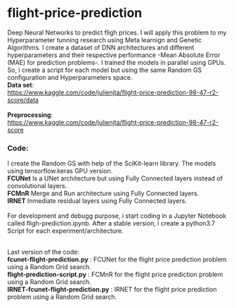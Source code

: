 # flight-price-prediction

Deep Neural Networks to predict fligh prices. I will apply this problem to my Hyperparameter tunning research using Meta learnign and Genetic Algorithms.
I create a dataset of DNN architectures and different hyperparameters and their respective performance -Mean Absolute Error (MAE) for prediction problems-.
I trained the models in parallel using GPUs. So, i create a script for each model but using the same Random GS configuration and Hyperparameters space.
<br/>
**Data set**:<br/>
https://www.kaggle.com/code/julienjta/flight-price-prediction-98-47-r2-score/data <br/>
<br/>
**Preprocessing**:<br/>
https://www.kaggle.com/code/julienjta/flight-price-prediction-98-47-r2-score <br/>


### Code:
I create the Random GS with help of the SciKit-learn library. The models using tensorflow.keras GPU version. <br/>
**FCUNet** Is a UNet architecture but using Fully Connected layers instead of convolutional layers.<br/>
**FCMnR** Merge and Run architecture using Fully Connected layers.<br/>
**IRNET** Inmediate residual layers using Fully Connected layers.<br/>
<br/>
For development and debugg purpose, i start coding in a Jupyter Notebook called fligh-prediction.ipynb. After a stable version, i create a python3.7 Script for each experiment/architecture. <br/>
<br/>

Last version of the code:<br/>
**fcunet-flight-prediction.py** : FCUNet for the flight price prediction problem using a Random Grid search. <br/>
**flight-prediction-script.py** : FCMnR for the flight price prediction problem using a Random Grid search.<br/>
**IRNET-fcunet-flight-prediction.py** : IRNET for the flight price prediction problem using a Random Grid search.<br/>
  
 
